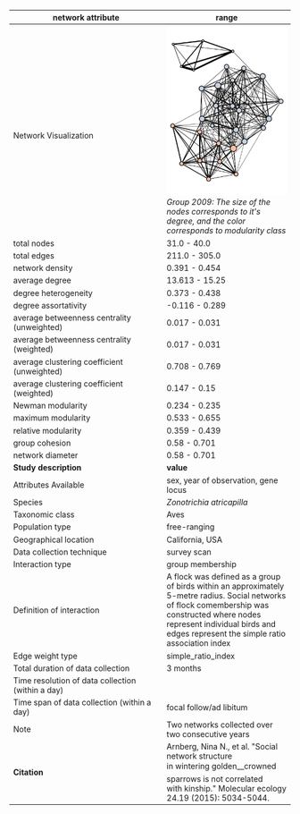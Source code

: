 network attribute|range
---|---
<img width=2500> Network Visualization | ![NetworkImage](/Networks/Network%20Visualizations/sparrow_arnberg_social_2009.png) *Group 2009: The size of the nodes corresponds to it's degree, and the color corresponds to modularity class*
total nodes|31.0 - 40.0
total edges|211.0 - 305.0
network density|0.391 - 0.454
average degree|13.613 - 15.25
degree heterogeneity|0.373 - 0.438
degree assortativity|-0.116 - 0.289
average betweenness centrality (unweighted)|0.017 - 0.031
average betweenness centrality (weighted)|0.017 - 0.031
average clustering coefficient (unweighted)|0.708 - 0.769
average clustering coefficient (weighted)|0.147 - 0.15
Newman modularity|0.234 - 0.235
maximum modularity|0.533 - 0.655
relative modularity|0.359 - 0.439
group cohesion|0.58 - 0.701
network diameter|0.58 - 0.701
**Study description**|**value**
Attributes Available|sex, year of observation, gene locus
Species|*Zonotrichia atricapilla*
Taxonomic class|Aves
Population type|free-ranging
Geographical location|California, USA
Data collection technique|survey scan
Interaction type|group membership
Definition of interaction|A flock was defined as a group of birds within an approximately 5-metre radius. Social networks of flock comembership was constructed where nodes represent individual birds and edges represent the simple ratio association index
Edge weight type|simple_ratio_index
Total duration of data collection|3 months
Time resolution of data collection (within a day)|
Time span of data collection (within a day)|focal follow/ad libitum
Note|Two networks collected over two consecutive years
**Citation** | Arnberg, Nina N., et al. "Social network structure <br> in wintering golden__crowned sparrows is not correlated <br> with kinship." Molecular ecology 24.19 (2015): 5034-5044. <br>
